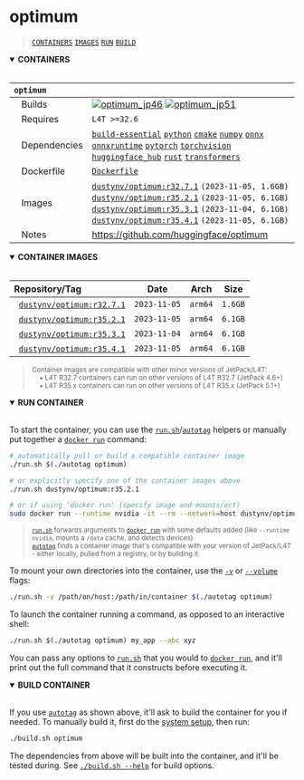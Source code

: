 # optimum

> [`CONTAINERS`](#user-content-containers) [`IMAGES`](#user-content-images) [`RUN`](#user-content-run) [`BUILD`](#user-content-build)

<details open>
<summary><b><a id="containers">CONTAINERS</a></b></summary>
<br>

| **`optimum`** | |
| :-- | :-- |
| &nbsp;&nbsp;&nbsp;Builds | [![`optimum_jp46`](https://img.shields.io/github/actions/workflow/status/dusty-nv/jetson-containers/optimum_jp46.yml?label=optimum:jp46)](https://github.com/dusty-nv/jetson-containers/actions/workflows/optimum_jp46.yml) [![`optimum_jp51`](https://img.shields.io/github/actions/workflow/status/dusty-nv/jetson-containers/optimum_jp51.yml?label=optimum:jp51)](https://github.com/dusty-nv/jetson-containers/actions/workflows/optimum_jp51.yml) |
| &nbsp;&nbsp;&nbsp;Requires | `L4T >=32.6` |
| &nbsp;&nbsp;&nbsp;Dependencies | [`build-essential`](/packages/build-essential) [`python`](/packages/python) [`cmake`](/packages/cmake/cmake_pip) [`numpy`](/packages/numpy) [`onnx`](/packages/onnx) [`onnxruntime`](/packages/onnxruntime) [`pytorch`](/packages/pytorch) [`torchvision`](/packages/pytorch/torchvision) [`huggingface_hub`](/packages/llm/huggingface_hub) [`rust`](/packages/rust) [`transformers`](/packages/llm/transformers) |
| &nbsp;&nbsp;&nbsp;Dockerfile | [`Dockerfile`](Dockerfile) |
| &nbsp;&nbsp;&nbsp;Images | [`dustynv/optimum:r32.7.1`](https://hub.docker.com/r/dustynv/optimum/tags) `(2023-11-05, 1.6GB)`<br>[`dustynv/optimum:r35.2.1`](https://hub.docker.com/r/dustynv/optimum/tags) `(2023-11-05, 6.1GB)`<br>[`dustynv/optimum:r35.3.1`](https://hub.docker.com/r/dustynv/optimum/tags) `(2023-11-04, 6.1GB)`<br>[`dustynv/optimum:r35.4.1`](https://hub.docker.com/r/dustynv/optimum/tags) `(2023-11-05, 6.1GB)` |
| &nbsp;&nbsp;&nbsp;Notes | https://github.com/huggingface/optimum |

</details>

<details open>
<summary><b><a id="images">CONTAINER IMAGES</a></b></summary>
<br>

| Repository/Tag | Date | Arch | Size |
| :-- | :--: | :--: | :--: |
| &nbsp;&nbsp;[`dustynv/optimum:r32.7.1`](https://hub.docker.com/r/dustynv/optimum/tags) | `2023-11-05` | `arm64` | `1.6GB` |
| &nbsp;&nbsp;[`dustynv/optimum:r35.2.1`](https://hub.docker.com/r/dustynv/optimum/tags) | `2023-11-05` | `arm64` | `6.1GB` |
| &nbsp;&nbsp;[`dustynv/optimum:r35.3.1`](https://hub.docker.com/r/dustynv/optimum/tags) | `2023-11-04` | `arm64` | `6.1GB` |
| &nbsp;&nbsp;[`dustynv/optimum:r35.4.1`](https://hub.docker.com/r/dustynv/optimum/tags) | `2023-11-05` | `arm64` | `6.1GB` |

> <sub>Container images are compatible with other minor versions of JetPack/L4T:</sub><br>
> <sub>&nbsp;&nbsp;&nbsp;&nbsp;• L4T R32.7 containers can run on other versions of L4T R32.7 (JetPack 4.6+)</sub><br>
> <sub>&nbsp;&nbsp;&nbsp;&nbsp;• L4T R35.x containers can run on other versions of L4T R35.x (JetPack 5.1+)</sub><br>
</details>

<details open>
<summary><b><a id="run">RUN CONTAINER</a></b></summary>
<br>

To start the container, you can use the [`run.sh`](/docs/run.md)/[`autotag`](/docs/run.md#autotag) helpers or manually put together a [`docker run`](https://docs.docker.com/engine/reference/commandline/run/) command:
```bash
# automatically pull or build a compatible container image
./run.sh $(./autotag optimum)

# or explicitly specify one of the container images above
./run.sh dustynv/optimum:r35.2.1

# or if using 'docker run' (specify image and mounts/ect)
sudo docker run --runtime nvidia -it --rm --network=host dustynv/optimum:r35.2.1
```
> <sup>[`run.sh`](/docs/run.md) forwards arguments to [`docker run`](https://docs.docker.com/engine/reference/commandline/run/) with some defaults added (like `--runtime nvidia`, mounts a `/data` cache, and detects devices)</sup><br>
> <sup>[`autotag`](/docs/run.md#autotag) finds a container image that's compatible with your version of JetPack/L4T - either locally, pulled from a registry, or by building it.</sup>

To mount your own directories into the container, use the [`-v`](https://docs.docker.com/engine/reference/commandline/run/#volume) or [`--volume`](https://docs.docker.com/engine/reference/commandline/run/#volume) flags:
```bash
./run.sh -v /path/on/host:/path/in/container $(./autotag optimum)
```
To launch the container running a command, as opposed to an interactive shell:
```bash
./run.sh $(./autotag optimum) my_app --abc xyz
```
You can pass any options to [`run.sh`](/docs/run.md) that you would to [`docker run`](https://docs.docker.com/engine/reference/commandline/run/), and it'll print out the full command that it constructs before executing it.
</details>
<details open>
<summary><b><a id="build">BUILD CONTAINER</b></summary>
<br>

If you use [`autotag`](/docs/run.md#autotag) as shown above, it'll ask to build the container for you if needed.  To manually build it, first do the [system setup](/docs/setup.md), then run:
```bash
./build.sh optimum
```
The dependencies from above will be built into the container, and it'll be tested during.  See [`./build.sh --help`](/jetson_containers/build.py) for build options.
</details>
